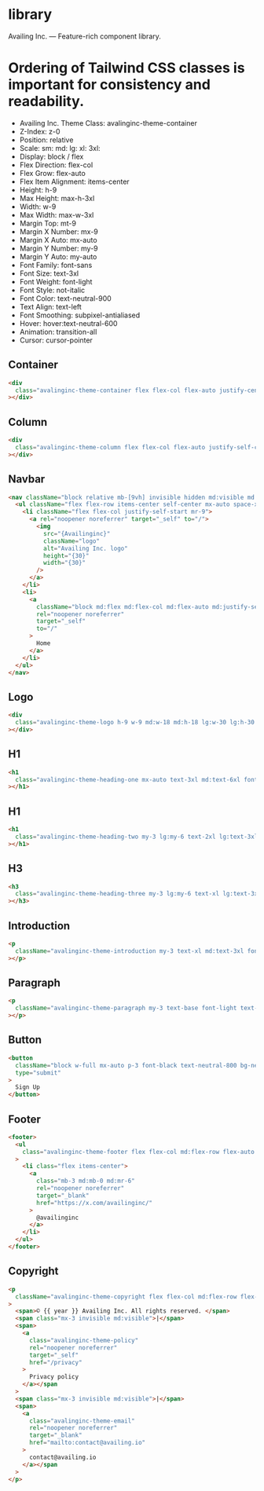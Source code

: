 # library

Availing Inc. — Feature-rich component library.

# Ordering of Tailwind CSS classes is important for consistency and readability.

- Availing Inc. Theme Class: avalinginc-theme-container
- Z-Index: z-0
- Position: relative
- Scale: sm: md: lg: xl: 3xl:
- Display: block / flex
- Flex Direction: flex-col
- Flex Grow: flex-auto
- Flex Item Alignment: items-center
- Height: h-9
- Max Height: max-h-3xl
- Width: w-9
- Max Width: max-w-3xl
- Margin Top: mt-9
- Margin X Number: mx-9
- Margin X Auto: mx-auto
- Margin Y Number: my-9
- Margin Y Auto: my-auto
- Font Family: font-sans
- Font Size: text-3xl
- Font Weight: font-light
- Font Style: not-italic
- Font Color: text-neutral-900
- Text Align: text-left
- Font Smoothing: subpixel-antialiased
- Hover: hover:text-neutral-600
- Animation: transition-all
- Cursor: cursor-pointer

## Container

```html
<div
  class="avalinginc-theme-container flex flex-col flex-auto justify-center items-center h-full w-auto max-w-3xl mt-[3vh] lg:mt-[9vh] mx-3 md:mx-9 xl:mx-auto"
></div>
```

## Column

```html
<div
  class="avalinginc-theme-column flex flex-col flex-auto justify-self-center"
></div>
```

## Navbar

```html
<nav className="block relative mb-[9vh] invisible hidden md:visible md:block">
  <ul className="flex flex-row items-center self-center mx-auto space-x-3">
    <li className="flex flex-col justify-self-start mr-9">
      <a rel="noopener noreferrer" target="_self" to="/">
        <img
          src="{Availinginc}"
          className="logo"
          alt="Availing Inc. logo"
          height="{30}"
          width="{30}"
        />
      </a>
    </li>
    <li>
      <a
        className="block md:flex md:flex-col md:flex-auto md:justify-self-start w-full mx-auto p-3 text-xl text-center text-neutral-300 hover:text-neutral-900 transition-all"
        rel="noopener noreferrer"
        target="_self"
        to="/"
      >
        Home
      </a>
    </li>
  </ul>
</nav>
```

## Logo

```html
<div
  class="avalinginc-theme-logo h-9 w-9 md:w-18 md:h-18 lg:w-30 lg:h-30 my-3"
></div>
```

## H1

```html
<h1
  class="avalinginc-theme-heading-one mx-auto text-3xl md:text-6xl font-bold text-neutral-900 text-left subpixel-antialiased"
></h1>
```

## H1

```html
<h1
  class="avalinginc-theme-heading-two my-3 lg:my-6 text-2xl lg:text-3xl font-bold text-neutral-900 text-left subpixel-antialiased"
></h1>
```

## H3

```html
<h3
  class="avalinginc-theme-heading-three my-3 lg:my-6 text-xl lg:text-3xl font-light text-neutral-900 text-left subpixel-antialiased"
></h3>
```

## Introduction

```html
<p
  className="avalinginc-theme-introduction my-3 text-xl md:text-3xl font-light text-neutral-900 text-left subpixel-antialiased"
></p>
```

## Paragraph

```html
<p
  className="avalinginc-theme-paragraph my-3 text-base font-light text-neutral-900 text-left subpixel-antialiased"
></p>
```

## Button

```html
<button
  className="block w-full mx-auto p-3 font-black text-neutral-800 bg-neutral-300 hover:text-neutral-900 hover:bg-neutral-400 text-center subpixel-antialiased transition-all cursor-pointer"
  type="submit"
>
  Sign Up
</button>
```

## Footer

```html
<footer>
  <ul
    class="avalinginc-theme-footer flex flex-col md:flex-row flex-auto my-3 font-black text-neutral-900 text-left subpixel-antialiased transition-all"
  >
    <li class="flex items-center">
      <a
        class="mb-3 md:mb-0 md:mr-6"
        rel="noopener noreferrer"
        target="_blank"
        href="https://x.com/availinginc/"
      >
        @availinginc
      </a>
    </li>
  </ul>
</footer>
```

## Copyright

```html
<p
  className="avalinginc-theme-copyright flex flex-col md:flex-row flex-auto my-3 text-xs font-light text-neutral-900 hover:text-neutral-600 text-left uppercase subpixel-antialiased transition-all"
>
  <span>© {{ year }} Availing Inc. All rights reserved. </span>
  <span class="mx-3 invisible md:visible">|</span>
  <span>
    <a
      class="avalinginc-theme-policy"
      rel="noopener noreferrer"
      target="_self"
      href="/privacy"
    >
      Privacy policy
    </a></span
  >
  <span class="mx-3 invisible md:visible">|</span>
  <span>
    <a
      class="avalinginc-theme-email"
      rel="noopener noreferrer"
      target="_blank"
      href="mailto:contact@availing.io"
    >
      contact@availing.io
    </a></span
  >
</p>
```
